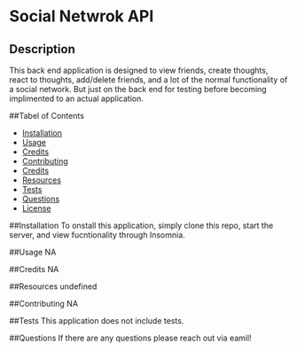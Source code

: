 # Social Netwrok API

## Description
This back end application is designed to view friends, create thoughts, react to thoughts, add/delete friends, and a lot of the normal functionality of a social network. But just on the back end for testing before becoming implimented to an actual application.

##Tabel of Contents
- [Installation](#installation)
- [Usage](#usage)
- [Credits](#credits)
- [Contributing](#contributing)
- [Credits](#credits)
- [Resources](#resources)
- [Tests](#tests)
- [Questions](#questions)
- [License](#license)

##Installation
To onstall this application, simply clone this repo, start the server, and view fucntionality through Insomnia.

##Usage
NA

##Credits
NA

##Resources
undefined

##Contributing
NA

##Tests
This application does not include tests.

##Questions
If there are any questions please reach out via eamil!


